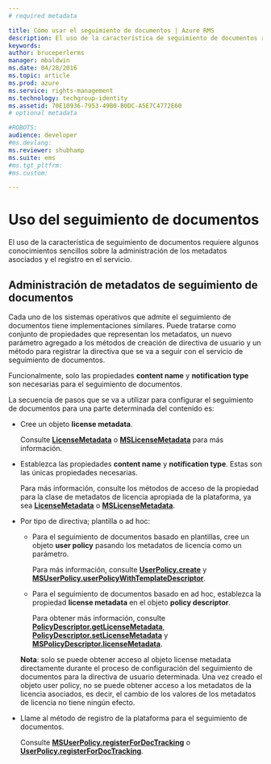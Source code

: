 ```yaml
---
# required metadata

title: Cómo usar el seguimiento de documentos | Azure RMS
description: El uso de la característica de seguimiento de documentos requiere algunos conocimientos sencillos sobre la administración de los metadatos asociados y el registro en el servicio.
keywords:
author: bruceperlerms
manager: mbaldwin
ms.date: 04/28/2016
ms.topic: article
ms.prod: azure
ms.service: rights-management
ms.technology: techgroup-identity
ms.assetid: 70E10936-7953-49B0-B0DC-A5E7C4772E60
# optional metadata

#ROBOTS:
audience: developer
#ms.devlang:
ms.reviewer: shubhamp
ms.suite: ems
#ms.tgt_pltfrm:
#ms.custom:

---
```


# Uso del seguimiento de documentos

El uso de la característica de seguimiento de documentos requiere algunos conocimientos sencillos sobre la administración de los metadatos asociados y el registro en el servicio.

## Administración de metadatos de seguimiento de documentos

Cada uno de los sistemas operativos que admite el seguimiento de documentos tiene implementaciones similares. Puede tratarse como conjunto de propiedades que representan los metadatos, un nuevo parámetro agregado a los métodos de creación de directiva de usuario y un método para registrar la directiva que se va a seguir con el servicio de seguimiento de documentos.

Funcionalmente, solo las propiedades **content name** y **notification type** son necesarias para el seguimiento de documentos.

La secuencia de pasos que se va a utilizar para configurar el seguimiento de documentos para una parte determinada del contenido es:

-   Cree un objeto **license metadata**.

    Consulte [**LicenseMetadata**](/rights-management/sdk/4.2/api/android/com.microsoft.rightsmanagement#msipcthin2_licensemetadata_interface_java) o [**MSLicenseMetadata**](/rights-management/sdk/4.2/api/iOS/mslicensemetadata#msipcthin2_mslicensemetadata_class_objc) para más información.

-   Establezca las propiedades **content name** y **notification type**. Estas son las únicas propiedades necesarias.

    Para más información, consulte los métodos de acceso de la propiedad para la clase de metadatos de licencia apropiada de la plataforma, ya sea [**LicenseMetadata**](/rights-management/sdk/4.2/api/android/com.microsoft.rightsmanagement#msipcthin2_licensemetadata_interface_java) o [**MSLicenseMetadata**](/rights-management/sdk/4.2/api/iOS/mslicensemetadata#msipcthin2_mslicensemetadata_class_objc).

-   Por tipo de directiva; plantilla o ad hoc:

    -   Para el seguimiento de documentos basado en plantillas, cree un objeto **user policy** pasando los metadatos de licencia como un parámetro.

        Para más información, consulte [**UserPolicy.create**](/rights-management/sdk/4.2/api/android/userpolicy#msipcthin2_userpolicy_class_java) y [**MSUserPolicy.userPolicyWithTemplateDescriptor**](/rights-management/sdk/4.2/api/iOS/msuserpolicy#msipcthin2_msuserpolicy_templatedescriptor_property_objc).

    -   Para el seguimiento de documentos basado en ad hoc, establezca la propiedad **license metadata** en el objeto **policy descriptor**.

        Para obtener más información, consulte [**PolicyDescriptor.getLicenseMetadata**](/rights-management/sdk/4.2/api/android/policydescriptor#msipcthin2_policydescriptor_interface_java), [**PolicyDescriptor.setLicenseMetadata**](/rights-management/sdk/4.2/api/android/policydescriptor#msipcthin2_policydescriptor_setlicensemetadata_java) y [**MSPolicyDescriptor.licenseMetadata**](/rights-management/sdk/4.2/api/iOS/mspolicydescriptor#msipcthin2_mspolicydescriptor_licensemetadata_property_objc).

    **Nota**: solo se puede obtener acceso al objeto license metadata directamente durante el proceso de configuración del seguimiento de documentos para la directiva de usuario determinada. Una vez creado el objeto user policy, no se puede obtener acceso a los metadatos de la licencia asociados, es decir, el cambio de los valores de los metadatos de licencia no tiene ningún efecto.

     

-   Llame al método de registro de la plataforma para el seguimiento de documentos.

    Consulte [**MSUserPolicy.registerForDocTracking**](/rights-management/sdk/4.2/api/iOS/msuserpolicy#msipcthin2_msuserpolicy_registerfordoctracking_userid_authenticationcallback_completionblock_method_objc) o [**UserPolicy.registerForDocTracking**](/rights-management/sdk/4.2/api/iOS/msuserpolicy#msipcthin2_msuserpolicy_registerfordoctracking_userid_authenticationcallback_completionblock_method_objc).

 

 


<!--HONumber=Jun16_HO2-->


